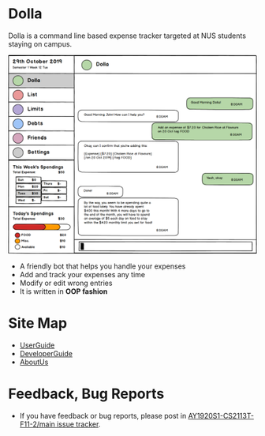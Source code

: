 ﻿# Dolla
Dolla is a command line based expense tracker targeted at NUS students staying on campus.

![Mock Ui Image](/docs/images/Ui.png)

* A friendly bot that helps you handle your expenses 
* Add and track your expenses any time
* Modify or edit wrong entries
* It is written in **OOP fashion**

# Site Map
* [UserGuide](docs/UserGuide.adoc)
* [DeveloperGuide](docs/DeveloperGuide.adoc)
* [AboutUs](docs/AboutUs.adoc)

# Feedback, Bug Reports

* If you have feedback or bug reports, please post in [AY1920S1-CS2113T-F11-2/main issue tracker](https://github.com/AY1920S1-CS2113T-F11-2/main/issues).
